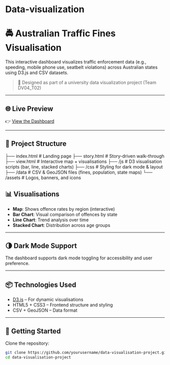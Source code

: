 # Data-visualization
# 🚔 Australian Traffic Fines Visualisation

This interactive dashboard visualizes traffic enforcement data (e.g., speeding, mobile phone use, seatbelt violations) across Australian states using D3.js and CSV datasets.

> 🧠 Designed as part of a university data visualization project (Team DV04_T02)

---

## 🌐 Live Preview

👉 [View the Dashboard](./index.html)

---


## 📁 Project Structure

├── index.html          # Landing page
├── story.html          # Story-driven walk-through
├── view.html           # Interactive map + visualisations
├── /js                 # D3 visualisation scripts (bar, line, stacked charts)
├── /css                # Styling for dark mode & layout
├── /data               # CSV & GeoJSON files (fines, population, state maps)
└── /assets             # Logos, banners, and icons

## 📊 Visualisations

- **Map**: Shows offence rates by region (interactive)
- **Bar Chart**: Visual comparison of offences by state
- **Line Chart**: Trend analysis over time
- **Stacked Chart**: Distribution across age groups

---


## 🌗 Dark Mode Support

The dashboard supports dark mode toggling for accessibility and user preference.

---

## 📦 Technologies Used

- [D3.js](https://d3js.org/) – For dynamic visualisations
- HTML5 + CSS3 – Frontend structure and styling
- CSV + GeoJSON – Data format

---

## 🚀 Getting Started

Clone the repository:

```bash
git clone https://github.com/yourusername/data-visualisation-project.git
cd data-visualisation-project
